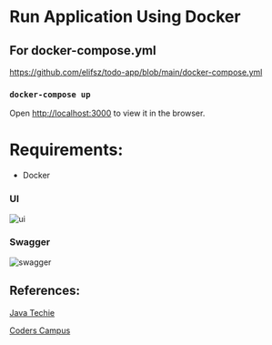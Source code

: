 # Run Application Using Docker

## For docker-compose.yml
https://github.com/elifsz/todo-app/blob/main/docker-compose.yml  

### `docker-compose up` 

Open [http://localhost:3000](http://localhost:3000) to view it in the browser.

# Requirements:
- Docker 

### UI
![ui](https://user-images.githubusercontent.com/44908865/139725158-3e8088fa-00fb-4085-acfd-e87fb53612a0.PNG)

### Swagger 

![swagger](https://user-images.githubusercontent.com/44908865/139725148-17388817-adbc-44d7-9950-b53f16dd43e8.PNG)


## References:

[Java Techie](https://www.youtube.com/c/JavaTechie) 

[Coders Campus](https://www.youtube.com/c/CodersCampus)
